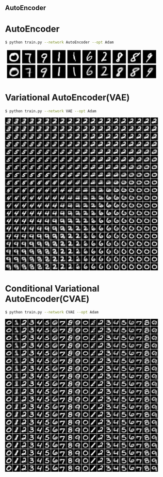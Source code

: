 AutoEncoder
--
# AutoEncoder
```bash
$ python train.py --network AutoEncoder --opt Adam
```
![代替テキスト](../sample_results/AutoEncoder/AutoEncoder.png)

# Variational AutoEncoder(VAE)
```bash
$ python train.py --network VAE --opt Adam
```
![代替テキスト](../sample_results/AutoEncoder/VAE.png)

# Conditional Variational AutoEncoder(CVAE)
```bash
$ python train.py --network CVAE --opt Adam
```
![代替テキスト](../sample_results/AutoEncoder/CVAE.png)